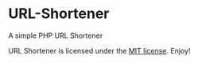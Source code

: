 # URL-Shortener

A simple PHP URL Shortener

URL Shortener is licensed under the [MIT license](https://opensource.org/licenses/MIT). Enjoy!
